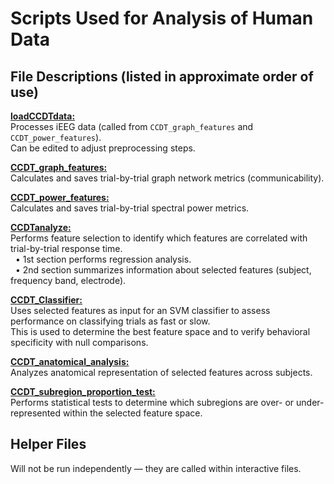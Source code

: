 # Scripts Used for Analysis of Human Data

## File Descriptions (listed in approximate order of use)


<u>**loadCCDTdata:**</u>  
Processes iEEG data (called from `CCDT_graph_features` and `CCDT_power_features`).  
Can be edited to adjust preprocessing steps.  


<u>**CCDT_graph_features:**</u>  
Calculates and saves trial-by-trial graph network metrics (communicability).  


<u>**CCDT_power_features:**</u>  
Calculates and saves trial-by-trial spectral power metrics.  


<u>**CCDTanalyze:**</u>  
Performs feature selection to identify which features are correlated with trial-by-trial response time.  
&nbsp;&nbsp;• 1st section performs regression analysis.  
&nbsp;&nbsp;• 2nd section summarizes information about selected features (subject, frequency band, electrode).  


<u>**CCDT_Classifier:**</u>  
Uses selected features as input for an SVM classifier to assess performance on classifying trials as fast or slow.  
This is used to determine the best feature space and to verify behavioral specificity with null comparisons.  


<u>**CCDT_anatomical_analysis:**</u>  
Analyzes anatomical representation of selected features across subjects.  


<u>**CCDT_subregion_proportion_test:**</u>  
Performs statistical tests to determine which subregions are over- or under-represented within the selected feature space.  


##  Helper Files
Will not be run independently — they are called within interactive files.  
